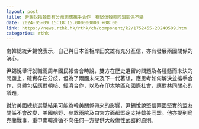```yaml
---
layout: post
title: 尹錫悅指韓日有分歧但應攜手合作　稱堅信韓美同盟關係不變
date: 2024-05-09 15:18:15.000000000 +08:00
link: https://news.rthk.hk/rthk/ch/component/k2/1752455-20240509.htm
categories: rthk
---
```


南韓總統尹錫悅表示，自己與日本首相岸田文雄有充分互信，亦有發展兩國關係的決心。

尹錫悅舉行就職兩周年國民報告會時說，雙方在歷史遺留的問題及各種懸而未決的問題上，確實存在分歧，但為了兩國未來及下一代著想，應思考如何解決並攜手合作，具體包括應對朝核、經濟合作，以及在印太地區和國際社會，應對共同關心的議題。

對於美國總統選舉結果可能為韓美關係帶來的影響，尹錫悅說堅信兩國堅實的盟友關係不會改變，美國朝野、參眾兩院及白宮方面都堅定支持韓美同盟。他亦提到烏克蘭戰事，重申南韓遵循不向任何一方提供大殺傷性武器的原則。
